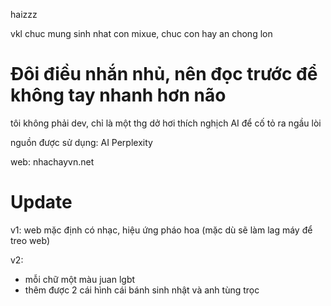 haizzz

vkl chuc mung sinh nhat con mixue, chuc con hay an chong lon

<h1>Đôi điều nhắn nhủ, nên đọc trước để không tay nhanh hơn não</h1>
tôi không phải dev, chỉ là một thg dở hơi thích nghịch AI để cố tỏ ra ngầu lòi

nguồn được sử dụng:
AI Perplexity

web: nhachayvn.net
<h1>Update</h1>
v1: web mặc định có nhạc, hiệu ứng pháo hoa (mặc dù sẽ làm lag máy để treo web)

v2:
- mỗi chữ một màu juan lgbt
- thêm được 2 cái hình cái bánh sinh nhật và anh tùng trọc
